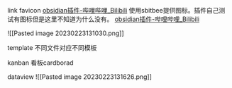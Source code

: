 link favicon
[obsidian插件-哔哩哔哩_Bilibili](https://search.bilibili.com/all?keyword=obsidian%E6%8F%92%E4%BB%B6)
使用sbitbee提供图标。插件自己测试有图标但是这里不知道为什么没有。
[obsidian插件-哔哩哔哩_Bilibili](https://search.bilibili.com/all?keyword=obsidian%E6%8F%92%E4%BB%B6)

![[Pasted image 20230223131030.png]]

template
不同文件对应不同模板

kanban
看板cardborad

dataview
![[Pasted image 20230223131626.png]]